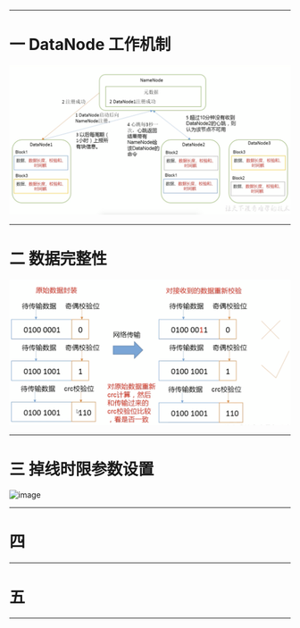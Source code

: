 


---

# 一 DataNode 工作机制

![image](https://github.com/zozospider/note/blob/master/data-system/Hadoop/Hadoop-video1-DataNode/DataNode%E5%B7%A5%E4%BD%9C%E6%9C%BA%E5%88%B6.png?raw=true)

---

# 二 数据完整性

![image](https://github.com/zozospider/note/blob/master/data-system/Hadoop/Hadoop-video1-DataNode/%E6%95%B0%E6%8D%AE%E5%AE%8C%E6%95%B4%E6%80%A7.png?raw=true)

---

# 三 掉线时限参数设置

![image]()

---

# 四

---

# 五

---